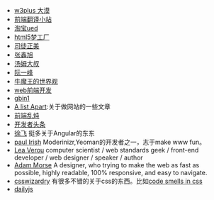 * [w3plus 大漠](http://www.w3cplus.com/)
* [前端翻译小站](http://www.trans4fun.org/)
* [淘宝ued](http://ued.taobao.com/blog/category/bowen/frontend/)
* [html5梦工厂](http://www.html5dw.com/index/develop/)
* [司徒正美](http://www.cnblogs.com/rubylouvre)
* [张鑫旭](http://www.zhangxinxu.com/wordpress/)
* [汤姆大叔](http://www.cnblogs.com/TomXu/)
* [阮一峰](http://www.ruanyifeng.com/blog/)
* [牛魔王的世界观](http://www.niumowang.org/)
* [web前端开发](http://www.css88.com/)
* [gbin1](http://www.gbin1.com/)
* [A list Apart](http://alistapart.com/topics):关于做网站的一些文章
* [前端乱炖](http://www.html-js.com/)
* [开发者头条](http://toutiao.io/)
* [徐飞](https://github.com/xufei/blog/issues/) 挺多关于Angular的东东
* [paul Irish](http://www.paulirish.com/) Moderinizr,Yeoman的开发者之一，志于make www fun。
* [Lea Verou](http://lea.verou.me/) computer scientist / web standards geek / front-end developer / web designer / speaker / author
* [Adam Morse](http://mrmrs.cc/) A designer, who trying to make the web as fast as possible, highly readable, 100% responsive, and easy to navigate.
* [csswizardry](http://csswizardry.com/) 有很多不错的关于css的东西。比如[code smells in css](http://csswizardry.com/2012/11/code-smells-in-css/)
* [dailyjs](http://dailyjs.com/)